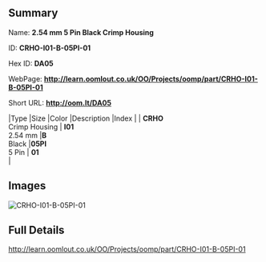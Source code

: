 

## Summary
 
Name: __2.54 mm 5 Pin Black Crimp Housing__

ID: __CRHO-I01-B-05PI-01__

Hex ID: __DA05__

WebPage: __http://learn.oomlout.co.uk/OO/Projects/oomp/part/CRHO-I01-B-05PI-01__

Short URL: __http://oom.lt/DA05__


|Type   |Size   |Color   |Description   |Index   |
| __CRHO__ <br>Crimp Housing  | __I01__<br>2.54 mm   |__B__<br>Black    |__05PI__<br>5 Pin    | __01__<br>  |


## Images
![CRHO-I01-B-05PI-01](http://oomlout.com/oomp-gen/parts/CRHO-I01-B-05PI-01/CRHO-I01-B-05PI-01_420.jpg)

## Full Details

 http://learn.oomlout.co.uk/OO/Projects/oomp/part/CRHO-I01-B-05PI-01

